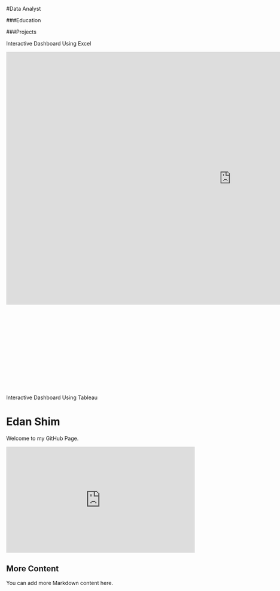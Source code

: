 #Data Analyst

###Education

###Projects

Interactive Dashboard Using Excel
<div style="transform: scale(0.75); transform-origin: top left;">
  <iframe width="1600" height="900" frameborder="0" scrolling="no" src="https://1drv.ms/x/c/6a48d5b7bf46022f/IQN5PMcRwMNURZGCmnyZZg17AQktC73u_Q_pwEpmR3JGyYM?em=2&wdAllowInteractivity=True&wdHideGridlines=True&wdHideHeaders=True&wdDownloadButton=True&wdInConfigurator=True"></iframe>
</div>

Interactive Dashboard Using Tableau
# Edan Shim

Welcome to my GitHub Page.

<style>
.responsive-tableau {
  position: relative;
  width: 100%;
  height: 0;
  padding-bottom: 56.25%; /* 16:9 Aspect Ratio */
  overflow: hidden;
  max-width: 1600px;
  max-height: 900px;
  margin: 0 auto;
}
.responsive-tableau iframe {
  position: absolute;
  top: 0;
  left: 0;
  width: 100%;
  height: 100%;
  border: none;
}
</style>

<div class="responsive-tableau">
  <iframe src="https://public.tableau.com/views/Practice2_17236779278010/Dashboard1?:language=en-US&:display_count=n&:origin=viz_share_link&:showVizHome=no&:embed=true" allowfullscreen></iframe>
</div>

<script type='text/javascript'>
  function resizeTableau() {
    var div = document.querySelector('.responsive-tableau');
    var iframe = div.querySelector('iframe');
    var aspectRatio = 9 / 16;
    var width = div.offsetWidth;
    var height = width * aspectRatio;
    
    if (width > 1600) {
      width = 1600;
      height = 900;
    } else if (height > 900) {
      height = 900;
      width = height / aspectRatio;
    }
    
    iframe.style.width = width + 'px';
    iframe.style.height = height + 'px';
  }

  window.addEventListener('load', resizeTableau);
  window.addEventListener('resize', resizeTableau);
</script>

## More Content

You can add more Markdown content here.

